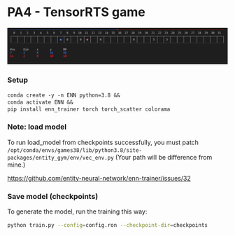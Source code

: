 # PA4 - TensorRTS game

![Game Board](media/game-board.png)

### Setup
```
conda create -y -n ENN python=3.8 &&
conda activate ENN &&
pip install enn_trainer torch torch_scatter colorama
```

### Note: load model
To run load_model from checkpoints successfully, you must patch `/opt/conda/envs/games38/lib/python3.8/site-packages/entity_gym/env/vec_env.py`
(Your path will be difference from mine.)

https://github.com/entity-neural-network/enn-trainer/issues/32

### Save model (checkpoints)
To generate the model, run the training this way:
```bash
python train.py --config=config.ron --checkpoint-dir=checkpoints
```
